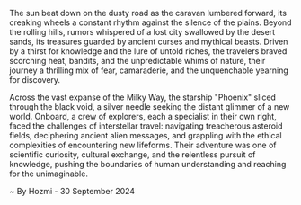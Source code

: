 
The sun beat down on the dusty road as the caravan lumbered forward, its creaking wheels a constant rhythm against the silence of the plains. Beyond the rolling hills, rumors whispered of a lost city swallowed by the desert sands, its treasures guarded by ancient curses and mythical beasts. Driven by a thirst for knowledge and the lure of untold riches, the travelers braved scorching heat, bandits, and the unpredictable whims of nature, their journey a thrilling mix of fear, camaraderie, and the unquenchable yearning for discovery. 

Across the vast expanse of the Milky Way, the starship "Phoenix" sliced through the black void, a silver needle seeking the distant glimmer of a new world. Onboard, a crew of explorers, each a specialist in their own right, faced the challenges of interstellar travel: navigating treacherous asteroid fields, deciphering ancient alien messages, and grappling with the ethical complexities of encountering new lifeforms. Their adventure was one of scientific curiosity, cultural exchange, and the relentless pursuit of knowledge, pushing the boundaries of human understanding and reaching for the unimaginable. 

~ By Hozmi - 30 September 2024
